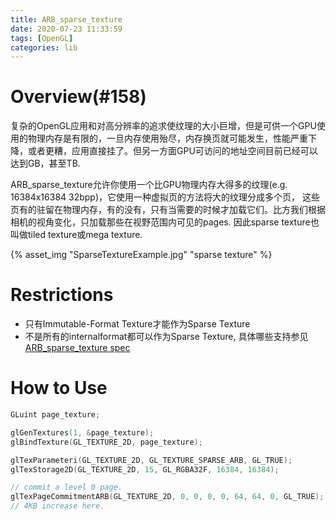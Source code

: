 ```yaml
---
title: ARB_sparse_texture
date: 2020-07-23 11:33:59
tags: [OpenGL]
categories: lib
---
```


# Overview(#158)

复杂的OpenGL应用和对高分辨率的追求使纹理的大小巨增，但是可供一个GPU使用的物理内存是有限的，一旦内存使用殆尽，内存换页就可能发生，性能严重下降，或者更糟，应用直接挂了。但另一方面GPU可访问的地址空间目前已经可以达到GB，甚至TB.

<!--more-->

ARB_sparse_texture允许你使用一个比GPU物理内存大得多的纹理(e.g. 16384x16384 32bpp)，它使用一种虚拟页的方法将大的纹理分成多个页， 这些页有的驻留在物理内存，有的没有，只有当需要的时候才加载它们。比方我们根据相机的视角变化，只加载那些在视野范围内可见的pages. 因此sparse texture也叫做tiled texture或mega texture.

{% asset_img "SparseTextureExample.jpg" "sparse texture" %}

# Restrictions

- 只有Immutable-Format Texture才能作为Sparse Texture
- 不是所有的internalformat都可以作为Sparse Texture, 具体哪些支持参见[ARB_sparse_texture spec](https://www.khronos.org/registry/OpenGL/extensions/ARB/ARB_sparse_texture.txt)

# How to Use

```c
GLuint page_texture;

glGenTextures(1, &page_texture);
glBindTexture(GL_TEXTURE_2D, page_texture);

glTexParameteri(GL_TEXTURE_2D, GL_TEXTURE_SPARSE_ARB, GL_TRUE);
glTexStorage2D(GL_TEXTURE_2D, 15, GL_RGBA32F, 16384, 16384);

// commit a level 0 page.
glTexPageCommitmentARB(GL_TEXTURE_2D, 0, 0, 0, 0, 64, 64, 0, GL_TRUE);
// 4KB increase here.
```

